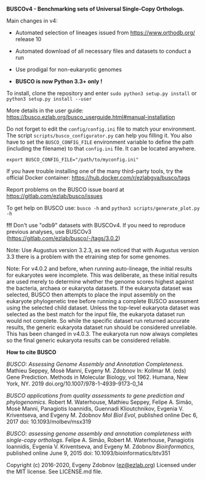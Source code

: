 **BUSCOv4 - Benchmarking sets of Universal Single-Copy Orthologs.**

Main changes in v4:

- Automated selection of lineages issued from https://www.orthodb.org/ release 10

- Automated download of all necessary files and datasets to conduct a run

- Use prodigal for non-eukaryotic genomes

- **BUSCO is now Python 3.3+ only !**

To install, clone the repository and enter ``sudo python3 setup.py install`` or ``python3 setup.py install --user``

More details in the user guide: https://busco.ezlab.org/busco_userguide.html#manual-installation

Do not forget to edit the ``config/config.ini`` file to match your environment. The script `scripts/busco_configurator.py` can help you filling it. You also have to set the ``BUSCO_CONFIG_FILE`` 
environment variable to define the path (including the filename) to that ``config.ini`` file. It can be located anywhere.

```
export BUSCO_CONFIG_FILE="/path/to/myconfig.ini"
```

If you have trouble installing one of the many third-party tools, try the official Docker container: https://hub.docker.com/r/ezlabgva/busco/tags

Report problems on the BUSCO issue board at https://gitlab.com/ezlab/busco/issues

To get help on BUSCO use: ``busco -h`` and ``python3 scripts/generate_plot.py -h``

**!!!** Don't use "odb9" datasets with BUSCOv4. If you need to reproduce previous analyses, use BUSCOv3 (https://gitlab.com/ezlab/busco/-/tags/3.0.2)

Note: Use Augustus version 3.2.3, as we noticed that with Augustus version 3.3 there is a problem with the etraining step for some genomes.

Note: For v4.0.2 and before, when running auto-lineage, the initial results for eukaryotes were incomplete. This was 
deliberate, as these initial results are used merely to determine whether the genome scores highest against the 
bacteria, archaea or eukaryota datasets. If the eukaryota dataset was selected, BUSCO then attempts to place the input 
assembly on the eukaryote phylogenetic tree before running a complete BUSCO assessment using the selected child dataset. 
Unless the top-level eukaryota dataset was selected as the best match for the input file, the eukaryota dataset run 
would not complete. So while the specific dataset run returned accurate results, the generic eukaryota dataset run 
should be considered unreliable. 
This has been changed in v4.0.3. The eukaryota run now always completes so the final generic eukaryota results can be 
considered reliable.

**How to cite BUSCO**

*BUSCO: Assessing Genome Assembly and Annotation Completeness.*
Mathieu Seppey, Mosè Manni, Evgeny M. Zdobnov
In: Kollmar M. (eds) Gene Prediction. Methods in Molecular Biology, vol 1962. Humana, New York, NY. 2019
doi.org/10.1007/978-1-4939-9173-0_14

*BUSCO applications from quality assessments to gene prediction and phylogenomics.*
Robert M. Waterhouse, Mathieu Seppey, Felipe A. Simão, Mosè Manni, Panagiotis Ioannidis, Guennadi Klioutchnikov, Evgenia V. Kriventseva, and Evgeny M. Zdobnov
*Mol Biol Evol*, published online Dec 6, 2017 
doi: 10.1093/molbev/msx319 

*BUSCO: assessing genome assembly and annotation completeness with single-copy orthologs.*
Felipe A. Simão, Robert M. Waterhouse, Panagiotis Ioannidis, Evgenia V. Kriventseva, and Evgeny M. Zdobnov
*Bioinformatics*, published online June 9, 2015 
doi: 10.1093/bioinformatics/btv351

Copyright (c) 2016-2020, Evgeny Zdobnov (ez@ezlab.org)
Licensed under the MIT license. See LICENSE.md file.
